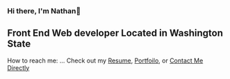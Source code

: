 ### Hi there, I'm Nathan👋

## Front End Web developer Located in Washington State

How to reach me: ... Check out my [Resume](https://docs.google.com/document/d/e/2PACX-1vQmVTxKLDcFzd6scoC3pirJJ-uAqjj1hUf0CSKx89dg-QeNpa9fJ0erSuFEky_CN4EAwkOzyOJ5esZQ/pub), [Portfoilo](https://nathanwigen.netlify.app/), or [Contact Me Directly](nathan.s.wigen@hotmail.com)

<!--
**NathanWigen/NathanWigen** is a ✨ _special_ ✨ repository because its `README.md` (this file) appears on your GitHub profile.

Here are some ideas to get you started:

- 🔭 I’m currently working on ...
- 🌱 I’m currently learning ...
- 👯 I’m looking to collaborate on ...
- 🤔 I’m looking for help with ...
- 💬 Ask me about ...
- 📫 How to reach me: ...
- 😄 Pronouns: ...
- ⚡ Fun fact: ...
-->
